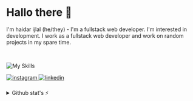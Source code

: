 # Hallo there 👋

I'm haidar ijlal (he/they) - I'm a fullstack web developer. I'm interested in development. I work as a fullstack web developer and work on random projects in my spare time.

<br>

![My Skills](https://skills.thijs.gg/icons?i=laravel,php,vue,js,html,linux,css,git,nginx,bash,tailwind,mysql,vite,vscode,postman)
<br>

<a href="https://instagram.com/muhamadijlal_" target="_blank">
<img src=https://img.shields.io/badge/instagram-%23000000.svg?&style=for-the-badge&logo=instagram&logoColor=white alt=instagram style="margin-bottom: 5px;" />
</a>
<a href="https://linkedin.com/in/haidar-ijlal-231a93243" target="_blank">
<img src=https://img.shields.io/badge/linkedin-%231E77B5.svg?&style=for-the-badge&logo=linkedin&logoColor=white alt=linkedin style="margin-bottom: 5px;" />
</a>

<br>
<br>

<details>
<summary>Github stat's ⚡</summary>
<br>
<div>
  <img src="https://github-readme-stats.vercel.app/api?username=muhamadijlal&layout=compact&theme=outrun" height="200" />
  <img src="https://github-readme-stats.vercel.app/api/top-langs/?username=muhamadijlal&layout=compact&theme=outrun" height="200"/>
</div>
<!--   [![Top Langs]()](https://github.com/anuraghazra/github-readme-stats) -->
</details>
